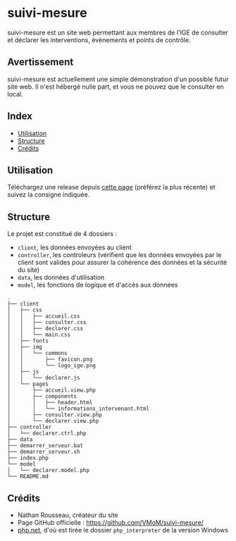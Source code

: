 # suivi-mesure
suivi-mesure est un site web permettant aux membres de l'IGE de consulter et déclarer les interventions, évènements et points de contrôle.


## Avertissement
suivi-mesure est actuellement une simple démonstration d'un possible futur site web. Il n'est hébergé nulle part, et vous ne pouvez que le consulter en local.



## Index
- [Utilisation](#tilisation)
- [Structure](#structure)
- [Crédits](#crédits)
  


## Utilisation
Téléchargez une release depuis [cette page](https://github.com/VMoM/suivi-mesure/releases) (préférez la plus récente) et suivez la consigne indiquée.



## Structure
Le projet est constitué de 4 dossiers :
- `client`, les données envoyées au client
- `controller`, les controleurs (vérifient que les données envoyées par le client sont valides pour assurer la cohérence des données et la sécurité du site)
- `data`, les données d'utilisation
- `model`, les fonctions de logique et d'accès aux données
```
.
├── client
│   ├── css
│   │   ├── accueil.css
│   │   ├── consulter.css
│   │   ├── declarer.css
│   │   └── main.css
│   ├── fonts
│   ├── img
│   │   └── commons
│   │       ├── favicon.png
│   │       └── logo_ige.png
│   ├── js
│   │   └── declarer.js
│   └── pages
│       ├── accueil.view.php
│       ├── components
│       │   ├── header.html
│       │   └── informations_intervenant.html
│       ├── consulter.view.php
│       └── declarer.view.php
├── controller
│   └── declarer.ctrl.php
├── data
├── demarrer_serveur.bat
├── demarrer_serveur.sh
├── index.php
└── model
│   └── declarer.model.php
└── README.md
```


## Crédits
- Nathan Rousseau, créateur du site
- Page GitHub officielle : https://github.com/VMoM/suivi-mesure/
- [php.net](https://www.php.net/), d'où est tirée le dossier `php_interpreter` de la version Windows
